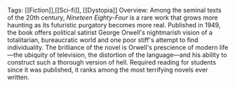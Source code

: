 Tags: [[Fiction]],[[Sci-fi]], [[Dystopia]]
Overview: 
Among the seminal texts of the 20th century, _Nineteen Eighty-Four_ is a rare work that grows more haunting as its futuristic purgatory becomes more real. Published in 1949, the book offers political satirist George Orwell's nightmarish vision of a totalitarian, bureaucratic world and one poor stiff's attempt to find individuality. The brilliance of the novel is Orwell's prescience of modern life—the ubiquity of television, the distortion of the language—and his ability to construct such a thorough version of hell. Required reading for students since it was published, it ranks among the most terrifying novels ever written.